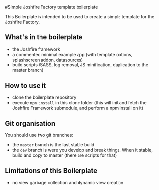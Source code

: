 #Simple Joshfire Factory template boilerplate

This Boilerplate is intended to be used to create a simple template for the Joshfire Factory.

## What's in the boilerplate

 - the Joshfire framework
 - a commented minimal example app (with template options, splashscreen addon, datasources)
 - build scripts (SASS, log removal, JS minification, duplication to the master branch)

## How to use it

 - clone the boilerplate repository
 - execute `npm install` in this clone folder (this will init and fetch the Joshfire Framework submodule, and perform a npm install on it)

##  Git organisation
You should use two git branches:

 - the `master` branch is the last stable build
 - the `dev` branch is were you develop and break things. When it stable, build and copy to master (there are scripts for that)

## Limitations of this Boilerplate
- no view garbage collection and dynamic view creation